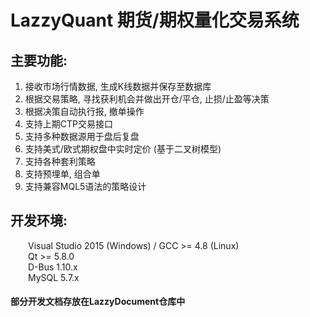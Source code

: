 # LazzyQuant 期货/期权量化交易系统

## 主要功能:
1. 接收市场行情数据, 生成K线数据并保存至数据库  
2. 根据交易策略, 寻找获利机会并做出开仓/平仓, 止损/止盈等决策  
3. 根据决策自动执行报, 撤单操作  
4. 支持上期CTP交易接口  
5. 支持多种数据源用于盘后复盘  
6. 支持美式/欧式期权盘中实时定价 (基于二叉树模型)  
7. 支持各种套利策略  
8. 支持预埋单, 组合单  
9. 支持兼容MQL5语法的策略设计  

## 开发环境:
&emsp;&emsp;Visual Studio 2015 (Windows) / GCC >= 4.8 (Linux)  
&emsp;&emsp;Qt >= 5.8.0  
&emsp;&emsp;D-Bus 1.10.x  
&emsp;&emsp;MySQL 5.7.x  

#### 部分开发文档存放在LazzyDocument仓库中  
